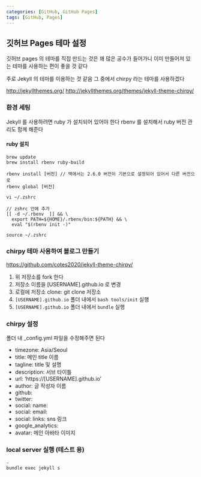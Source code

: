```yaml
---
categories: [GitHub, GitHub Pages]
tags: [GitHub, Pages]
---
```


## 깃허브 Pages 테마 설정
깃허브 pages 의 테마를 직접 만드는 것은
꽤 많은 공수가 들어가니
이미 만들어져 있는 테마를 사용하는 편이 좋을 것 같다

주로 Jekyll 의 테마를 이용하는 것 같음
그 중에서 chirpy 라는 테마를 사용하겠다

http://jekyllthemes.org/
http://jekyllthemes.org/themes/jekyll-theme-chirpy/

### 환경 세팅

Jekyll 를 사용하려면 ruby 가 설치되어 있어야 한다
rbenv 를 설치해서 ruby 버전 관리도 함께 해준다

#### ruby 설치

```
brew update
brew install rbenv ruby-build

rbenv install [버전] // 맥에서는 2.6.0 버전이 기본으로 설정되어 있어서 다른 버전으로
rbenv global [버전]
```

```
vi ~/.zshrc

// zshrc 안에 추가
[[ -d ~/.rbenv  ]] && \
  export PATH=${HOME}/.rbenv/bin:${PATH} && \
  eval "$(rbenv init -)"
  
source ~/.zshrc
```

### chirpy 테마 사용하여 블로그 만들기

https://github.com/cotes2020/jekyll-theme-chirpy/

1. 위 저장소를 fork 한다
2. 저장소 이름을 [USERNAME].github.io 로 변경
3. 로컬에 저장소 clone: git clone 저장소
4. `[USERNAME].github.io` 폴더 내에서 `bash tools/init` 실행
5. `[USERNAME].github.io` 폴더 내에서 `bundle` 실행

### chirpy 설정
폴더 내 _config.yml 파일을 수정해주면 된다

- timezone: Asia/Seoul
- title: 메인 title 이름
- tagline: title 및 설명
- description: 서브 타이틀
- url: ‘https://[USERNAME].github.io’
- author: 글 작성자 이름
- github:
- twitter:
- social: name:
- social: email:
- social: links: sns 링크
- google_analytics:
- avatar: 메인 아바타 이미지

### local server 실행 (테스트 용)
```
-
bundle exec jekyll s
```
